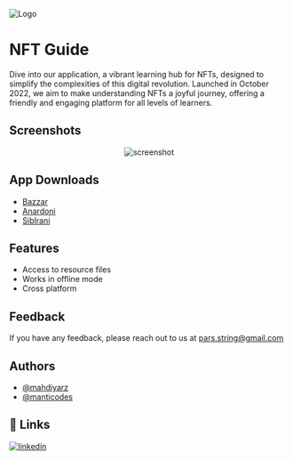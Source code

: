 
![Logo](https://i.postimg.cc/Qd6qgcby/pars-string.png)


# NFT Guide

Dive into our application, a vibrant learning hub for NFTs, designed to simplify the complexities of this digital revolution. Launched in October 2022, we aim to make understanding NFTs a joyful journey, offering a friendly and engaging platform for all levels of learners.


## Screenshots
<div align="center"> 
 <img src="https://amazone-clone.storage.iran.liara.space/NFT%20MOCK.png" alt="screenshot" />
</div>







## App Downloads

 - [Bazzar](https://cafebazaar.ir/app/com.pars_string.nft_guide)
 - [Anardoni](https://anardoni.com/ios/app/PZ2JHDFiu)
 - [SibIrani](https://sibirani.com/apps/nft-guide/)

## Features

- Access to resource files
- Works in offline mode
- Cross platform


## Feedback

If you have any feedback, please reach out to us at pars.string@gmail.com


## Authors

- [@mahdiyarz](https://www.github.com/mahdiyarz)
- [@manticodes](https://github.com/Sinazrp)


## 🔗 Links

[![linkedin](https://img.shields.io/badge/linkedin-0A66C2?style=for-the-badge&logo=linkedin&logoColor=white)](https://www.linkedin.com/company/pars-string)


